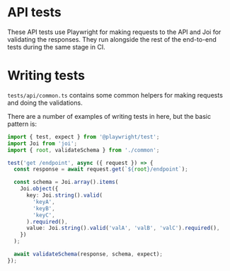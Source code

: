 # API tests

These API tests use Playwright for making requests to the API and Joi for validating the responses. They run alongside the rest of the end-to-end tests during the same stage in CI.

#  Writing tests

`tests/api/common.ts` contains some common helpers for making requests and doing the validations.

There are a number of examples of writing tests in here, but the basic pattern is:

```typescript
import { test, expect } from '@playwright/test';
import Joi from 'joi';
import { root, validateSchema } from './common';

test('get /endpoint', async ({ request }) => {
  const response = await request.get(`${root}/endpoint`);

  const schema = Joi.array().items(
    Joi.object({
      key: Joi.string().valid(
        'keyA',
        'keyB',
        'keyC',
      ).required(),
      value: Joi.string().valid('valA', 'valB', 'valC').required(),
    })
  );

  await validateSchema(response, schema, expect);
});
```